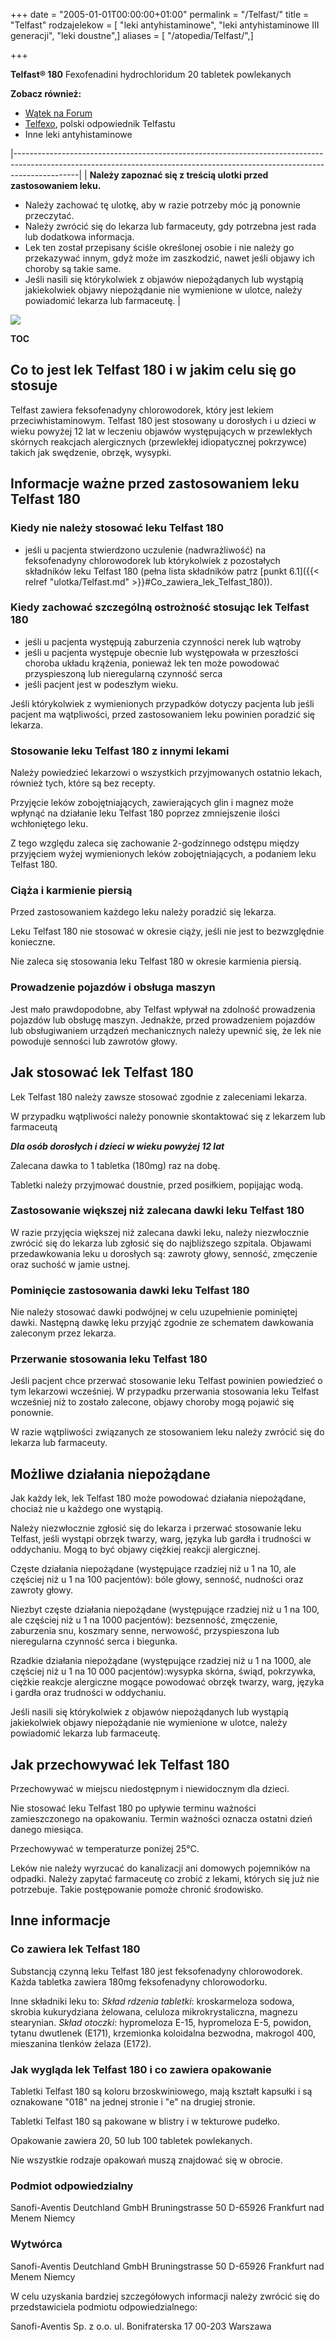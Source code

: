 +++
date = "2005-01-01T00:00:00+01:00"
permalink = "/Telfast/"
title = "Telfast"
rodzajelekow = [ "leki antyhistaminowe", "leki antyhistaminowe III generacji", "leki doustne",]
aliases = [ "/atopedia/Telfast/",]

+++

**Telfast® 180**
Fexofenadini hydrochloridum
20 tabletek powlekanych

**Zobacz również:**

-   [Wątek na Forum](http://www.atopowe-zapalenie.pl/forum/viewtopic.php?f=10&t=1244)
-   [Telfexo](/atopedia/Telfexo), polski odpowiednik Telfastu
-   Inne leki antyhistaminowe

|----------------------------------------------------------------------------------------------------------------------------------------------------------------------------|
| **Należy zapoznać się z treścią ulotki przed zastosowaniem leku.**

 -   Należy zachować tę ulotkę, aby w razie potrzeby móc ją ponownie przeczytać.
 -   Należy zwrócić się do lekarza lub farmaceuty, gdy potrzebna jest rada lub dodatkowa informacja.
 -   Lek ten został przepisany ściśle określonej osobie i nie należy go przekazywać innym, gdyż może im zaszkodzić, nawet jeśli objawy ich choroby są takie same.
 -   Jeśli nasili się którykolwiek z objawów niepożądanych lub wystąpią jakiekolwiek objawy niepożądanie nie wymienione w ulotce, należy powiadomić lekarza lub farmaceutę.  |

![](/images/Telfast.jpg)

__TOC__

Co to jest lek Telfast 180 i w jakim celu się go stosuje
--------------------------------------------------------

Telfast zawiera feksofenadyny chlorowodorek, który jest lekiem przeciwhistaminowym. Telfast 180 jest stosowany u dorosłych i u dzieci w wieku powyżej 12 lat w leczeniu objawów występujących w przewlekłych skórnych reakcjach alergicznych (przewlekłej idiopatycznej pokrzywce) takich jak swędzenie, obrzęk, wysypki.

Informacje ważne przed zastosowaniem leku Telfast 180
-----------------------------------------------------

### Kiedy nie należy stosować leku Telfast 180

-   jeśli u pacjenta stwierdzono uczulenie (nadwrażliwość) na feksofenadyny chlorowodorek lub którykolwiek z pozostałych składników leku Telfast 180 (pełna lista składników patrz [punkt 6.1]({{< relref "ulotka/Telfast.md" >}}#Co_zawiera_lek_Telfast_180)).

### Kiedy zachować szczególną ostrożność stosując lek Telfast 180

-   jeśli u pacjenta występują zaburzenia czynności nerek lub wątroby
-   jeśli u pacjenta występuje obecnie lub występowała w przeszłości choroba układu krążenia, ponieważ lek ten może powodować przyspieszoną lub nieregularną czynność serca
-   jeśli pacjent jest w podeszłym wieku.

Jeśli którykolwiek z wymienionych przypadków dotyczy pacjenta lub jeśli pacjent ma wątpliwości, przed zastosowaniem leku powinien poradzić się lekarza.

### Stosowanie leku Telfast 180 z innymi lekami

Należy powiedzieć lekarzowi o wszystkich przyjmowanych ostatnio lekach, również tych, które są bez recepty.

Przyjęcie leków zobojętniających, zawierających glin i magnez może wpłynąć na działanie leku Telfast 180 poprzez zmniejszenie ilości wchłoniętego leku.

Z tego względu zaleca się zachowanie 2-godzinnego odstępu między przyjęciem wyżej wymienionych leków zobojętniających, a podaniem leku Telfast 180.

### Ciąża i karmienie piersią

Przed zastosowaniem każdego leku należy poradzić się lekarza.

Leku Telfast 180 nie stosować w okresie ciąży, jeśli nie jest to bezwzględnie konieczne.

Nie zaleca się stosowania leku Telfast 180 w okresie karmienia piersią.

### Prowadzenie pojazdów i obsługa maszyn

Jest mało prawdopodobne, aby Telfast wpływał na zdolność prowadzenia pojazdów lub obsługę maszyn. Jednakże, przed prowadzeniem pojazdów lub obsługiwaniem urządzeń mechanicznych należy upewnić się, że lek nie powoduje senności lub zawrotów głowy.

Jak stosować lek Telfast 180
----------------------------

Lek Telfast 180 należy zawsze stosować zgodnie z zaleceniami lekarza.

W przypadku wątpliwości należy ponownie skontaktować się z lekarzem lub farmaceutą

***Dla osób dorosłych i dzieci w wieku powyżej 12 lat***

Zalecana dawka to 1 tabletka (180mg) raz na dobę.

Tabletki należy przyjmować doustnie, przed posiłkiem, popijając wodą.

### Zastosowanie większej niż zalecana dawki leku Telfast 180

W razie przyjęcia większej niż zalecana dawki leku, należy niezwłocznie zwrócić się do lekarza lub zgłosić się do najbliższego szpitala. Objawami przedawkowania leku u dorosłych są: zawroty głowy, senność, zmęczenie oraz suchość w jamie ustnej.

### Pominięcie zastosowania dawki leku Telfast 180

Nie należy stosować dawki podwójnej w celu uzupełnienie pominiętej dawki. Następną dawkę leku przyjąć zgodnie ze schematem dawkowania zaleconym przez lekarza.

### Przerwanie stosowania leku Telfast 180

Jeśli pacjent chce przerwać stosowanie leku Telfast powinien powiedzieć o tym lekarzowi wcześniej. W przypadku przerwania stosowania leku Telfast wcześniej niż to zostało zalecone, objawy choroby mogą pojawić się ponownie.

W razie wątpliwości związanych ze stosowaniem leku należy zwrócić się do lekarza lub farmaceuty.

Możliwe działania niepożądane
-----------------------------

Jak każdy lek, lek Telfast 180 może powodować działania niepożądane, chociaż nie u każdego one wystąpią.

Należy niezwłocznie zgłosić się do lekarza i przerwać stosowanie leku Telfast, jeśli wystąpi obrzęk twarzy, warg, języka lub gardła i trudności w oddychaniu. Mogą to być objawy ciężkiej reakcji alergicznej.

Częste działania niepożądane (występujące rzadziej niż u 1 na 10, ale częściej niż u 1 na 100 pacjentów): bóle głowy, senność, nudności oraz zawroty głowy.

Niezbyt częste działania niepożądane (występujące rzadziej niż u 1 na 100, ale częściej niż u 1 na 1000 pacjentów): bezsenność, zmęczenie, zaburzenia snu, koszmary senne, nerwowość, przyspieszona lub nieregularna czynność serca i biegunka.

Rzadkie działania niepożądane (występujące rzadziej niż u 1 na 1000, ale częściej niż u 1 na 10 000 pacjentów):wysypka skórna, świąd, pokrzywka, ciężkie reakcje alergiczne mogące powodować obrzęk twarzy, warg, języka i gardła oraz trudności w oddychaniu.

Jeśli nasili się którykolwiek z objawów niepożądanych lub wystąpią jakiekolwiek objawy niepożądanie nie wymienione w ulotce, należy powiadomić lekarza lub farmaceutę.

Jak przechowywać lek Telfast 180
--------------------------------

Przechowywać w miejscu niedostępnym i niewidocznym dla dzieci.

Nie stosować leku Telfast 180 po upływie terminu ważności zamieszczonego na opakowaniu. Termin ważności oznacza ostatni dzień danego miesiąca.

Przechowywać w temperaturze poniżej 25°C.

Leków nie należy wyrzucać do kanalizacji ani domowych pojemników na odpadki. Należy zapytać farmaceutę co zrobić z lekami, których się już nie potrzebuje. Takie postępowanie pomoże chronić środowisko.

Inne informacje
---------------

### Co zawiera lek Telfast 180

Substancją czynną leku Telfast 180 jest feksofenadyny chlorowodorek. Każda tabletka zawiera 180mg feksofenadyny chlorowodorku.

Inne składniki leku to:
*Skład rdzenia tabletki*: kroskarmeloza sodowa, skrobia kukurydziana żelowana, celuloza mikrokrystaliczna, magnezu stearynian.
*Skład otoczki*: hypromeloza E-15, hypromeloza E-5, powidon, tytanu dwutlenek (E171), krzemionka koloidalna bezwodna, makrogol 400, mieszanina tlenków żelaza (E172).

### Jak wygląda lek Telfast 180 i co zawiera opakowanie

Tabletki Telfast 180 są koloru brzoskwiniowego, mają kształt kapsułki i są oznakowane "018" na jednej stronie i "e" na drugiej stronie.

Tabletki Telfast 180 są pakowane w blistry i w tekturowe pudełko.

Opakowanie zawiera 20, 50 lub 100 tabletek powlekanych.

Nie wszystkie rodzaje opakowań muszą znajdować się w obrocie.

### Podmiot odpowiedzialny

Sanofi-Aventis Deutchland GmbH
Bruningstrasse 50
D-65926 Frankfurt nad Menem
Niemcy

### Wytwórca

Sanofi-Aventis Deutchland GmbH
Bruningstrasse 50
D-65926 Frankfurt nad Menem
Niemcy

W celu uzyskania bardziej szczegółowych informacji należy zwrócić się do przedstawiciela podmiotu odpowiedzialnego:

Sanofi-Aventis Sp. z o.o.
ul. Bonifraterska 17
00-203 Warszawa
